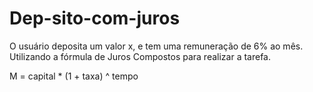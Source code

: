 # Dep-sito-com-juros
O usuário deposita um valor x, e tem uma remuneração de 6% ao mês. Utilizando a fórmula de Juros Compostos para realizar a tarefa.

M = capital * (1 + taxa) ^ tempo
